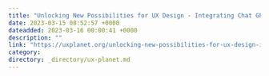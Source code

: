 ```yaml
---
title: "Unlocking New Possibilities for UX Design - Integrating Chat GPT into Your Workflow"
date: 2023-03-15 08:52:57 +0000
dateadded: 2023-03-16 00:00:41 +0000
description: ""
link: "https://uxplanet.org/unlocking-new-possibilities-for-ux-design-integrating-chat-gpt-into-your-workflow-1b122d18231a?source=rss----819cc2aaeee0---4"
category:
directory: _directory/ux-planet.md
---
```

